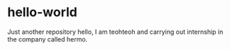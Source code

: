 # hello-world
Just another repository
hello, I am teohteoh and carrying out internship in the company called hermo.
